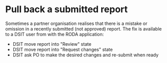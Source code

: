 # Pull back a submitted report

Sometimes a partner organisation realises that there is a mistake or omission in
a recently submitted (not approved) report. The fix is available to a DSIT user from with the RODA application:

- DSIT move report into "Review" state
- DSIT move report into "Request changes" state
- DSIT ask PO to make the desired changes and re-submit when ready




